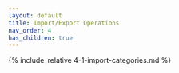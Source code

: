 ```yaml
---
layout: default
title: Import/Export Operations
nav_order: 4
has_children: true
---
```


{% include_relative 4-1-import-categories.md %}
